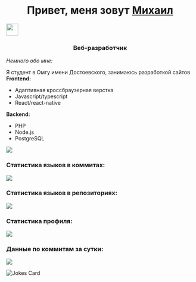 <h1 align="center">Привет, меня зовут <a href="https://t.me/miwist">Михаил</a></h1>
<img src="https://github.com/blackcater/blackcater/raw/main/images/Hi.gif" height="32"/>
<h3 align="center">Веб-разработчик</h3>

<i>Немного обо мне:</i>
<p>Я студент в Омгу имени Достоевского, занимаюсь разработкой сайтов
 <b>Frontend:</b>
 <ul>
   <li>Адаптивная кроссбраузерная верстка</li>
   <li>Javascript/typescript</li>
   <li>React/react-native</li>
</ul>
 <b>Backend:</b>
 <ul>
   <li>PHP</li>
   <li>Node.js</li>
   <li>PostgreSQL</li>
</ul>
</p>

![](https://github-profile-summary-cards.vercel.app/api/cards/profile-details?username=miwist&theme=solarized_dark)

<h3 align="start">Статистика языков в коммитах:</h3>

![](https://github-profile-summary-cards.vercel.app/api/cards/most-commit-language?username=miwist&theme=solarized_dark)

<h3 align="start">Статистика языков в репозиториях:</h3>

![](https://github-profile-summary-cards.vercel.app/api/cards/repos-per-language?username=miwist&theme=solarized_dark)

<h3 align="start">Статистика профиля:</h3>

![](https://github-profile-summary-cards.vercel.app/api/cards/stats?username=miwist&theme=solarized_dark)

<h3 align="start">Данные по коммитам за сутки:</h3>

![](https://github-profile-summary-cards.vercel.app/api/cards/productive-time?username=miwist&theme=solarized_dark)

![Jokes Card](https://readme-jokes.vercel.app/api)
<!--
**Miwist/Miwist** is a ✨ _special_ ✨ repository because its `README.md` (this file) appears on your GitHub profile.

Here are some ideas to get you started:

- 🔭 I’m currently working on ...
- 🌱 I’m currently learning ...
- 👯 I’m looking to collaborate on ...
- 🤔 I’m looking for help with ...
- 💬 Ask me about ...
- 📫 How to reach me: ...
- 😄 Pronouns: ...
- ⚡ Fun fact: ...
-->
